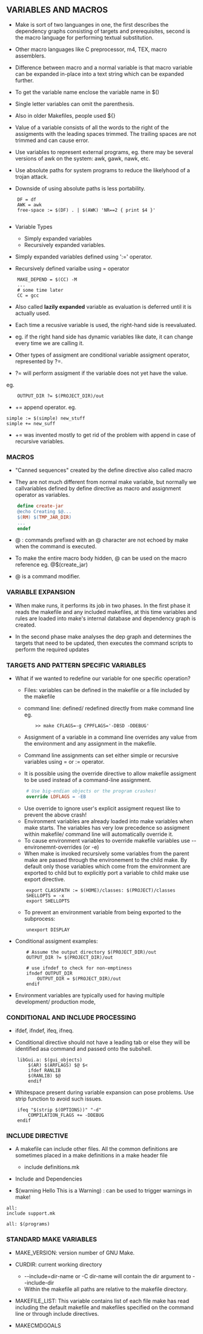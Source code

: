## VARIABLES AND MACROS

* Make is sort of two languanges in one, the first describes the dependency graphs consisting of targets and prerequisites, second is the macro language for performing textual substitution. 

* Other macro languages like C preprocessor, m4, TEX, macro assemblers.

* Difference between macro and a normal variable is that macro variable can be expanded in-place into a text string which can be expanded further.

* To get the variable name enclose the variable name in $()

* Single letter variables can omit the parenthesis.

* Also in older Makefiles, people used ${}

* Value of a variable consists of all the words to the right of the assigments with the leading spaces trimmed. The trailing spaces are not trimmed and can cause error.

* Use variables to represent external programs, eg. there may be several versions of awk on the system: awk, gawk, nawk, etc.

* Use absolute paths for system programs to reduce the likelyhood of a trojan attack.

* Downside of using absolute paths is less portability.

```
	DF = df 
	AWK = awk
	free-space := $(DF) . | $(AWK) 'NR==2 { print $4 }'
	
```  

* Variable Types
	- Simply expanded variables
	- Recursively expanded variables.

* Simply expanded variables defined using ':=' operator.

* Recursively defined varialbe using = operator

```
	MAKE_DEPEND = $(CC) -M
	...
	# some time later 
	CC = gcc 
```

* Also called **lazily expanded** variable as evaluation is deferred until it is actually used.

* Each time a recusive variable is used, the right-hand side is reevaluated. 

* eg. if the right hand side has dynamic variables like date, it can change every time we are calling it.

* Other types of assigment are conditional variable assigment operator, represented by ?=.

* ?= will perform assigment if the variable does not yet have the value.

eg. 

``` 
	OUTPUT_DIR ?= $(PROJECT_DIR)/out
```

* += append operator. 
eg.

```
simple := $(simple) new_stuff
simple += new_suff
```

* += was invented mostly to get rid of the problem with append in case of recursive variables.

### MACROS

* "Canned sequences" created by the define directive also called macro

* They are not much different from normal make variable, but normally we callvariables defined by define directive as macro and assignment operator as variables.

```Makefile
	define create-jar
	@echo Creating $@...
	$(RM) $(TMP_JAR_DIR)
	...
	endef
```

* @ : commands prefixed with an @ character are not echoed by make when the command is executed. 

* To make the entire macro body hidden, @ can be used on the macro reference eg. @$(create_jar)

* @ is a command modifier.

### VARIABLE EXPANSION

* When make runs, it performs its job in two phases. In the first phase it reads the makefile and any included makefiles, at this time variables and rules are loaded into make's internal database and dependency graph is created. 

* In the second phase make analyses the dep graph and determines the targets that need to be updated, then executes the command scripts to perform the required updates

### TARGETS AND PATTERN SPECIFIC VARIABLES

* What if we wanted to redefine our variable for one specific operation? 

	- Files: variables can be defined in the makefile or a file included by the makefile
	- command line: defined/ redefined directly from make command line
	eg.
	 	```
			>> make CFLAGS=-g CPPFLAGS='-DBSD -DDEBUG'
		```

	- Assignment of a variable in a command line overrides any value from the environment and any assignment in the makefile.

	- Command line assignments can set either simple or recursive variables using = or := operator.
	- It is possible using the override directive to allow makefile assigment to be used instead of a command-line assignment.

	```Makefile
		# Use big-endian objects or the program crashes!
		override LDFLAGS = -EB 
	```
	- Use override to ignore user's explicit assigment request like to prevent the above crash!
	- Environment variables are already loaded into make variables when make starts. 	The variables has very low precedence so assigment within makefile/ command line will automatically override it.
	- To cause environment variables to override makefile variables use 
		--environemnt-overrides (or -e)
	- When make is invoked recursively some variables from the parent make are passed through the environement to the child make. By default only those variables which come from the environment are exported to child but to explicitly port a variable to child make use export directive.
	
	```
		export CLASSPATH := $(HOME)/classes: $(PROJECT)/classes
		SHELLOPTS = -x
		export SHELLOPTS
	```

	- To prevent an environment variable from being exported to the subprocess:
	
	```
		unexport DISPLAY
	```	

* Conditional assigment examples:
	```
		# Assume the output directory $(PROJECT_DIR)/out
		OUTPUT_DIR ?= $(PROJECT_DIR)/out

		# use ifndef to check for non-emptiness
		ifndef OUTPUT_DIR
			OUTPUT_DIR = $(PROJECT_DIR)/out
		endif
	```

* Environment variables are typically used for having multiple development/ production mode, 

### CONDITIONAL AND INCLUDE PROCESSING

* ifdef, ifndef, ifeq, ifneq. 

* Conditional directive should not have a leading tab or else they will be identified asa command and passed onto the subshell.

```
	libGui.a: $(gui_objects)
		$(AR) $(ARFLAGS) $@ $<
	    ifdef RANLIB
		$(RANLIB) $@
	    endif
```

* Whitespace present during variable expansion can pose problems. Use strip function to avoid such issues.

```
	ifeq "$(strip $(OPTIONS))" "-d"
		COMPILATION_FLAGS += -DDEBUG
	endif
```

### INCLUDE DIRECTIVE

* A makefile can include other files. All the common definitions are sometimes placed in a make definitions in a make header file 

	- include definitions.mk

* Include and Dependencies

* $(warning Hello This is a Warning) : can be used to trigger warnings in make!

```
all: 
include support.mk

all: $(programs)
```

### STANDARD MAKE VARIABLES

* MAKE_VERSION: version number of GNU Make.  
* CURDIR: current working directory
	- --include=dir-name or -C dir-name will contain the dir argument to --include-dir
	- Within the makefile all paths are relative to the makefile directory.
* MAKEFILE_LIST: This variable contains list of each file make has read including the default makefile and makefiles specified on the command line or through include directives.

* MAKECMDGOALS 

